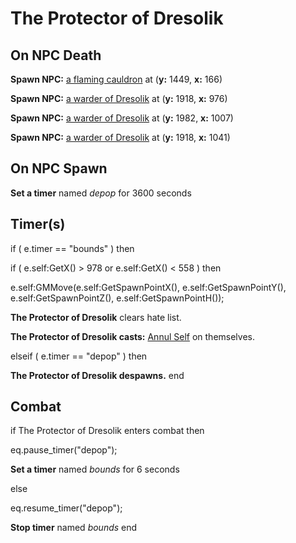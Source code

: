 # The Protector of Dresolik


## On NPC Death

**Spawn NPC:**  [a flaming cauldron](/npc/212414) at (**y:** 1449, **x:** 166)


**Spawn NPC:**  [a warder of Dresolik](/npc/212419) at (**y:** 1918, **x:** 976)


**Spawn NPC:**  [a warder of Dresolik](/npc/212419) at (**y:** 1982, **x:** 1007)

**Spawn NPC:**  [a warder of Dresolik](/npc/212419) at (**y:** 1918, **x:** 1041)


## On NPC Spawn

**Set a timer** named *depop* for 3600 seconds


## Timer(s)


if ( e.timer == "bounds" ) then




if ( e.self:GetX() > 978 or e.self:GetX() < 558 ) then






e.self:GMMove(e.self:GetSpawnPointX(), e.self:GetSpawnPointY(), e.self:GetSpawnPointZ(), e.self:GetSpawnPointH());



**The Protector of Dresolik** clears hate list.



**The Protector of Dresolik casts:** [Annul Self](/spell/2830) on themselves.








elseif ( e.timer == "depop" ) then


**The Protector of Dresolik despawns.**
end



## Combat

if  The Protector of Dresolik enters combat  then


eq.pause_timer("depop");


**Set a timer** named *bounds* for 6 seconds

else


eq.resume_timer("depop");


**Stop timer** named *bounds*
end
